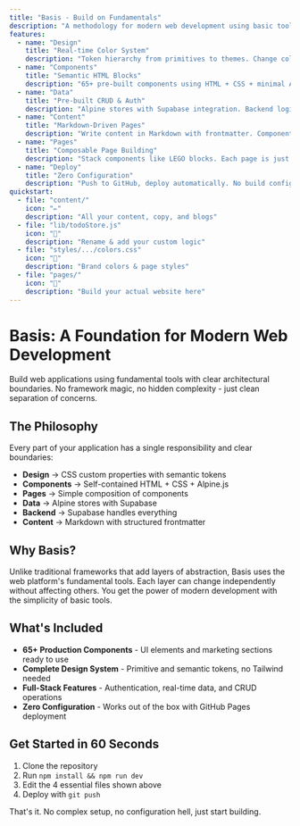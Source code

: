 ```yaml
---
title: "Basis - Build on Fundamentals"
description: "A methodology for modern web development using basic tools and clear boundaries"
features:
  - name: "Design"
    title: "Real-time Color System"
    description: "Token hierarchy from primitives to themes. Change colors in one place, see updates everywhere."
  - name: "Components"
    title: "Semantic HTML Blocks"
    description: "65+ pre-built components using HTML + CSS + minimal Alpine.js. No framework lock-in."
  - name: "Data"
    title: "Pre-built CRUD & Auth"
    description: "Alpine stores with Supabase integration. Backend logic without backend complexity."
  - name: "Content"
    title: "Markdown-Driven Pages"
    description: "Write content in Markdown with frontmatter. Components handle the presentation."
  - name: "Pages"
    title: "Composable Page Building"
    description: "Stack components like LEGO blocks. Each page is just HTML composition with zero JavaScript overhead."
  - name: "Deploy"
    title: "Zero Configuration"
    description: "Push to GitHub, deploy automatically. No build configs, no CI/CD setup, it just works."
quickstart:
  - file: "content/"
    icon: "✏️"
    description: "All your content, copy, and blogs"
  - file: "lib/todoStore.js"
    icon: "💾" 
    description: "Rename & add your custom logic"
  - file: "styles/.../colors.css"
    icon: "🎨"
    description: "Brand colors & page styles"
  - file: "pages/"
    icon: "📄"
    description: "Build your actual website here"
---
```


# Basis: A Foundation for Modern Web Development

Build web applications using fundamental tools with clear architectural boundaries. No framework magic, no hidden complexity - just clean separation of concerns.

## The Philosophy

Every part of your application has a single responsibility and clear boundaries:

- **Design** → CSS custom properties with semantic tokens
- **Components** → Self-contained HTML + CSS + Alpine.js
- **Pages** → Simple composition of components
- **Data** → Alpine stores with Supabase
- **Backend** → Supabase handles everything
- **Content** → Markdown with structured frontmatter

## Why Basis?

Unlike traditional frameworks that add layers of abstraction, Basis uses the web platform's fundamental tools. Each layer can change independently without affecting others. You get the power of modern development with the simplicity of basic tools.

## What's Included

- **65+ Production Components** - UI elements and marketing sections ready to use
- **Complete Design System** - Primitive and semantic tokens, no Tailwind needed
- **Full-Stack Features** - Authentication, real-time data, and CRUD operations
- **Zero Configuration** - Works out of the box with GitHub Pages deployment

## Get Started in 60 Seconds

1. Clone the repository
2. Run `npm install && npm run dev`
3. Edit the 4 essential files shown above
4. Deploy with `git push`

That's it. No complex setup, no configuration hell, just start building.